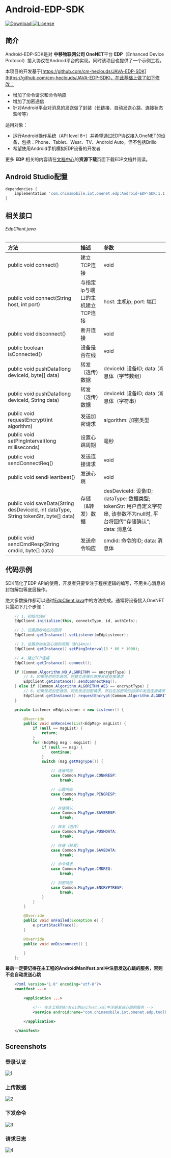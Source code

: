 # Android-EDP-SDK

[ ![Download](https://api.bintray.com/packages/darren/maven/Android-EDP-SDK/images/download.svg) ](https://bintray.com/darren/maven/Android-EDP-SDK/_latestVersion)
[![License](http://img.shields.io/badge/license-MIT-green.svg?style=flat)]()

## 简介

Android-EDP-SDK是对 **中移物联网公司 OneNET**平台 **EDP**（Enhanced Device Protocol）接入协议在Android平台的实现。同时该项目也提供了一个示例工程。

本项目的开发基于[https://github.com/cm-heclouds/JAVA-EDP-SDK](https://github.com/cm-heclouds/JAVA-EDP-SDK)，在此基础上做了如下修改：

- 增加了命令请求和命令响应
- 增加了加密通信
- 针对Android平台对消息的发送做了封装（长链接、自动发送心跳、连接状态监听等）

适用对象：

- 运行Android操作系统（API level 8+）并希望通过EDP协议接入OneNET的设备，包括：Phone、Tablet、Wear、TV、Android Auto，但不包括Brillo
- 希望使用Android手机模拟EDP设备的开发者

更多 **EDP** 相关的内容请在[文档中心](https://open.iot.10086.cn/doc/art254.html#68)的**资源下载**页面下载EDP文档并阅读。

## Android Studio配置

```groovy
dependencies {
    implementation 'com.chinamobile.iot.onenet.edp:Android-EDP-SDK:1.1.0'
}
```

## 相关接口

###### EdpClient.java

|方法                                           |描述                     |参数|
|:---------------------------------------------|:------------------------|:---|
|public void connect()                         |建立TCP连接               |void|
|public void connect(String host, int port)|与指定ip与端口的主机建立TCP连接|host: 主机ip; port: 端口|
|public void disconnect()                      |断开连接                  |void|
|public boolean isConnected()|设备是否在线|void|
|public void pushData(long deviceId, byte[] data)|转发（透传）数据          |deviceId: 设备ID; data: 消息体（字节数组）|
|public void pushData(long deviceId, String data)|转发（透传）数据          |deviceId: 设备ID; data: 消息体（字符串）|
|public void requestEncrypt(int algorithm)|发送加密请求|algorithm: 加密类型|
|public void setPingInterval(long milliseconds)|设置心跳周期               |毫秒  |
|public void sendConnectReq()                  |发送连接请求               |void|
|public void sendHeartbeat()                   |发送心跳                  |void|
|public void saveData(String desDeviceId, int dataType, String tokenStr, byte[] data)|存储（&转发）数据|desDeviceId: 设备ID; dataType: 数据类型; tokenStr: 用户自定义字符串, 该参数不为null时, 平台将回传"存储确认"; data: 消息体|
|public void sendCmdResp(String cmdid, byte[] data)|发送命令响应|cmdid: 命令的ID; data: 消息体|

## 代码示例

SDK简化了EDP API的使用，开发者只要专注于程序逻辑的编写，不用关心消息的封包解包等底层操作。

绝大多数操作都可以通过[EdpClient.java](Android-EDP-sdk/src/com/chinamobile/iot/onenet/edp/toolbox/EdpClient.java)中的方法完成。通常将设备接入OneNET只需如下几个步骤：

```java
    // 1、初始化SDK
    EdpClient.initialize(this, connetcType, id, authInfo);

    // 2、设置接收响应的回调
    EdpClient.getInstance().setListener(mEdpListener);

    // 3、设置自动发送心跳的周期（默认4min）
    EdpClient.getInstance().setPingInterval(3 * 60 * 1000);

    // 4、建立TCP连接
    EdpClient.getInstance().connect();

    if (Common.Algorithm.NO_ALGORITHM == encryptType) {
        // 5、如果使用明文通信，则建立连接后直接发送连接请求
        EdpClient.getInstance().sendConnectReq();
    } else if (Common.Algorithm.ALGORITHM_AES == encryptType) {
        // 6、如果使用加密通信，则先发送加密请求，然后在加密响应回调中发送连接请求
        EdpClient.getInstance().requestEncrypt(Common.Algorithm.ALGORITHM_AES);
    }
```

```java
    private Listener mEdpListener = new Listener() {

        @Override
        public void onReceive(List<EdpMsg> msgList) {
            if (null == msgList) {
                return;
            }
            for (EdpMsg msg : msgList) {
                if (null == msg) {
                    continue;
                }
                switch (msg.getMsgType()) {

                    // 连接响应
                    case Common.MsgType.CONNRESP:
                        break;

                    // 心跳响应
                    case Common.MsgType.PINGRESP:
                        break;

                    // 存储确认
                    case Common.MsgType.SAVERESP:
                        break;

                    // 转发（透传）
                    case Common.MsgType.PUSHDATA:
                        break;

                    // 存储（转发）
                    case Common.MsgType.SAVEDATA:
                        break;

                    // 命令请求
                    case Common.MsgType.CMDREQ:
                        break;

                    // 加密响应
                    case Common.MsgType.ENCRYPTRESP:
                        break;
                }
            }
        }

        @Override
        public void onFailed(Exception e) {
            e.printStackTrace();
        }

        @Override
        public void onDisconnect() {

        }
    };
```

**最后一定要记得在主工程的AndroidManifest.xml中注册发送心跳的服务，否则不会自动发送心跳**

```xml
    <?xml version="1.0" encoding="utf-8"?>
    <manifest ...>

        <application ...>

            <!-- 在主工程的AndroidManifest.xml中注册发送心跳的服务 -->
            <service android:name="com.chinamobile.iot.onenet.edp.toolbox.EdpService"/>

        </application>

    </manifest>
```

## Screenshots

### 登录认证
![1](screenshots/1.png)

### 上传数据
![2](screenshots/2.png)


### 下发命令
![3](screenshots/3.png)


### 请求日志
![4](screenshots/4.png)
